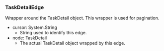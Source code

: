 ### TaskDetailEdge
Wrapper around the TaskDetail object. This wrapper is used for pagination.

- cursor: System.String
  - String used to identify this edge.
- node: TaskDetail
  - The actual TaskDetail object wrapped by this edge.
